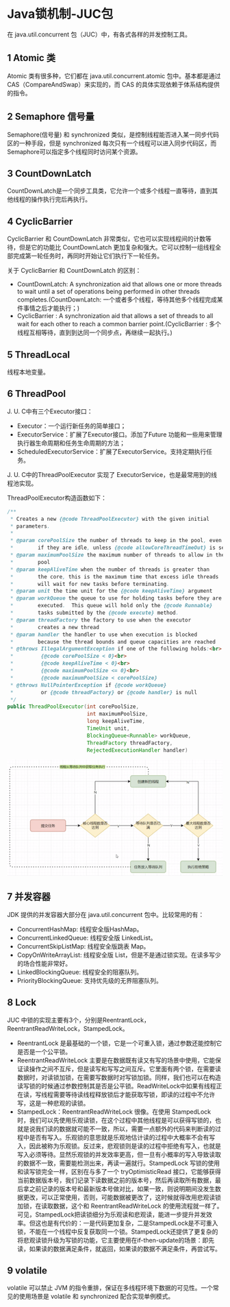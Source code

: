 # Java锁机制-JUC包

在 java.util.concurrent 包（JUC）中，有各式各样的并发控制工具。

## 1 Atomic 类

Atomic 类有很多种，它们都在 java.util.concurrent.atomic 包中。基本都是通过 CAS（CompareAndSwap）来实现的，而 CAS 的具体实现依赖于体系结构提供的指令。

## 2 Semaphore 信号量

Semaphore(信号量) 和 synchronized 类似，是控制线程能否进入某一同步代码区的一种手段，但是 synchronized 每次只有一个线程可以进入同步代码区，而 Semaphore可以指定多个线程同时访问某个资源。

## 3 CountDownLatch

CountDownLatch是一个同步工具类，它允许一个或多个线程一直等待，直到其他线程的操作执行完后再执行。

## 4 CyclicBarrier

CyclicBarrier 和 CountDownLatch 非常类似，它也可以实现线程间的计数等待，但是它的功能比 CountDownLatch 更加复杂和强大。它可以控制一组线程全部完成第一轮任务时，再同时开始让它们执行下一轮任务。

关于 CyclicBarrier 和 CountDownLatch 的区别：

* CountDownLatch: A synchronization aid that allows one or more threads to wait until a set of operations being performed in other threads completes.(CountDownLatch: 一个或者多个线程，等待其他多个线程完成某件事情之后才能执行；)
* CyclicBarrier : A synchronization aid that allows a set of threads to all wait for each other to reach a common barrier point.(CyclicBarrier : 多个线程互相等待，直到到达同一个同步点，再继续一起执行。)

## 5 ThreadLocal

线程本地变量。

## 6 ThreadPool

J. U. C中有三个Executor接口：

* Executor：一个运行新任务的简单接口；
* ExecutorService：扩展了Executor接口。添加了Future 功能和一些用来管理执行器生命周期和任务生命周期的方法；
* ScheduledExecutorService：扩展了ExecutorService。支持定期执行任务。

J. U. C中的ThreadPoolExecutor 实现了 ExecutorService，也是最常用到的线程池实现。

ThreadPoolExecutor构造函数如下：

```java
/**
 * Creates a new {@code ThreadPoolExecutor} with the given initial
 * parameters.
 *
 * @param corePoolSize the number of threads to keep in the pool, even
 *        if they are idle, unless {@code allowCoreThreadTimeOut} is set
 * @param maximumPoolSize the maximum number of threads to allow in the
 *        pool
 * @param keepAliveTime when the number of threads is greater than
 *        the core, this is the maximum time that excess idle threads
 *        will wait for new tasks before terminating.
 * @param unit the time unit for the {@code keepAliveTime} argument
 * @param workQueue the queue to use for holding tasks before they are
 *        executed.  This queue will hold only the {@code Runnable}
 *        tasks submitted by the {@code execute} method.
 * @param threadFactory the factory to use when the executor
 *        creates a new thread
 * @param handler the handler to use when execution is blocked
 *        because the thread bounds and queue capacities are reached
 * @throws IllegalArgumentException if one of the following holds:<br>
 *         {@code corePoolSize < 0}<br>
 *         {@code keepAliveTime < 0}<br>
 *         {@code maximumPoolSize <= 0}<br>
 *         {@code maximumPoolSize < corePoolSize}
 * @throws NullPointerException if {@code workQueue}
 *         or {@code threadFactory} or {@code handler} is null
 */
public ThreadPoolExecutor(int corePoolSize,
                          int maximumPoolSize,
                          long keepAliveTime,
                          TimeUnit unit,
                          BlockingQueue<Runnable> workQueue,
                          ThreadFactory threadFactory,
                          RejectedExecutionHandler handler)
```

![](https://raw.githubusercontent.com/yixy4app/images/picgo/202305021023207.png)

## 7 并发容器

JDK 提供的并发容器大部分在 java.util.concurrent 包中。比较常用的有：

* ConcurrentHashMap: 线程安全版HashMap。
* ConcurrentLinkedQueue: 线程安全版 LinkedList。
* ConcurrentSkipListMap: 线程安全版跳表 Map。
* CopyOnWriteArrayList: 线程安全版 List，但是不是通过锁实现。在读多写少的场合性能非常好。
* LinkedBlockingQueue: 线程安全的阻塞队列。
* PriorityBlockingQueue: 支持优先级的无界阻塞队列。

## 8 Lock

JUC 中锁的实现主要有3个，分别是ReentrantLock，ReentrantReadWriteLock，StampedLock。

* ReentrantLock 是最基础的一个锁，它是一个可重入锁，通过参数还能控制它是否是一个公平锁。
* ReentrantReadWriteLock 主要是在数据既有读又有写的场景中使用，它能保证读操作之间不互斥，但是读写和写写之间互斥。它里面有两个锁，在需要读数据时，对读锁加锁，在需要写数据时对写锁加锁。同样，我们也可以在构造读写锁的时候通过参数控制其是否是公平锁。ReadWriteLock中如果有线程正在读，写线程需要等待读线程释放锁后才能获取写锁，即读的过程中不允许写，这是一种悲观的读锁。
* StampedLock：ReentrantReadWriteLock 很像。在使用 StampedLock 时，我们可以先使用乐观读锁，在这个过程中其他线程是可以获得写锁的，也就是说我们读的数据就可能不一致，所以，需要一点额外的代码来判断读的过程中是否有写入。乐观锁的意思就是乐观地估计读的过程中大概率不会有写入，因此被称为乐观锁。反过来，悲观锁则是读的过程中拒绝有写入，也就是写入必须等待。显然乐观锁的并发效率更高，但一旦有小概率的写入导致读取的数据不一致，需要能检测出来，再读一遍就行。StampedLock 写锁的使用和读写锁完全一样，区别在与多了一个 tryOptimisticRead 接口，它能够获得当前数据版本号，我们记录下读数据之前的版本号，然后再读取所有数据，最后拿之前记录的版本号和最新版本号做对比，如果一致，则说明期间没发生数据更改，可以正常使用，否则，可能数据被更改了，这时候就得改用悲观读锁加锁，在读取数据，这个和 ReentrantReadWriteLock 的使用流程就一样了。可见，StampedLock把读锁细分为乐观读和悲观读，能进一步提升并发效率。但这也是有代价的：一是代码更加复杂，二是StampedLock是不可重入锁，不能在一个线程中反复获取同一个锁。StampedLock还提供了更复杂的将悲观读锁升级为写锁的功能，它主要使用在if-then-update的场景：即先读，如果读的数据满足条件，就返回，如果读的数据不满足条件，再尝试写。

## 9 volatile

volatile 可以禁止 JVM 的指令重排，保证在多线程环境下数据的可见性。一个常见的使用场景是 volatile 和 synchronized 配合实现单例模式。
